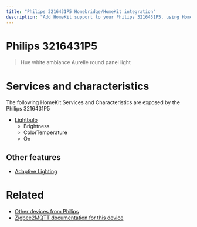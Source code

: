 ```yaml
---
title: "Philips 3216431P5 Homebridge/HomeKit integration"
description: "Add HomeKit support to your Philips 3216431P5, using Homebridge, Zigbee2MQTT and homebridge-z2m."
---
```

<!---
This file has been GENERATED using src/docgen/docgen.ts
DO NOT EDIT THIS FILE MANUALLY!
-->
# Philips 3216431P5
> Hue white ambiance Aurelle round panel light


# Services and characteristics
The following HomeKit Services and Characteristics are exposed by
the Philips 3216431P5

* [Lightbulb](../../light.md)
  * Brightness
  * ColorTemperature
  * On


## Other features
* [Adaptive Lighting](../../light.md)


# Related
* [Other devices from Philips](../index.md#philips)
* [Zigbee2MQTT documentation for this device](https://www.zigbee2mqtt.io/devices/3216431P5.html)